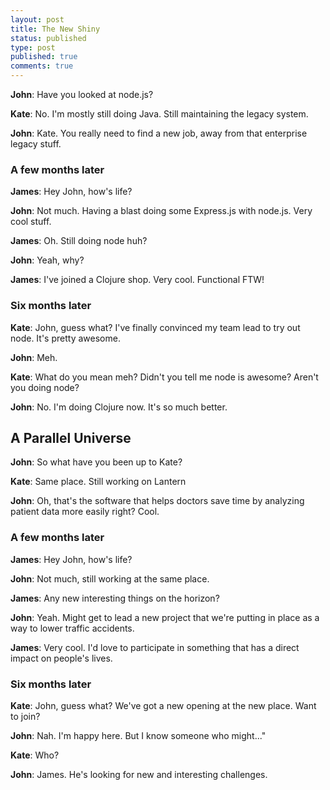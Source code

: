 ```yaml
---
layout: post
title: The New Shiny
status: published
type: post
published: true
comments: true
---
```


**John**: Have you looked at node.js?

**Kate**: No. I'm mostly still doing Java. Still maintaining the legacy system.

**John**: Kate. You really need to find a new job, away from that enterprise legacy stuff.

### A few months later

**James**: Hey John, how's life?

**John**: Not much. Having a blast doing some Express.js with node.js. Very cool stuff.

**James**: Oh. Still doing node huh?

**John**: Yeah, why?

**James**: I've joined a Clojure shop. Very cool. Functional FTW!

### Six months later

**Kate**: John, guess what? I've finally convinced my team lead to try out node. It's pretty awesome.

**John**: Meh.

**Kate**: What do you mean meh? Didn't you tell me node is awesome? Aren't you doing node?

**John**: No. I'm doing Clojure now. It's so much better.


## A Parallel Universe

**John**: So what have you been up to Kate?

**Kate**: Same place. Still working on Lantern

**John**: Oh, that's the software that helps doctors save time by analyzing patient data more easily right? Cool.

### A few months later

**James**: Hey John, how's life?

**John**: Not much, still working at the same place.

**James**: Any new interesting things on the horizon?

**John**: Yeah. Might get to lead a new project that we're putting in place as a way to lower traffic accidents.

**James**: Very cool. I'd love to participate in something that has a direct impact on people's lives.

### Six months later

**Kate**: John, guess what? We've got a new opening at the new place. Want to join?

**John**: Nah. I'm happy here. But I know someone who might..."

**Kate**: Who?

**John**: James. He's looking for new and interesting challenges.
